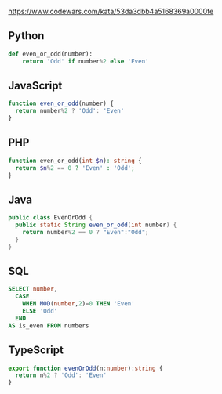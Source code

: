 https://www.codewars.com/kata/53da3dbb4a5168369a0000fe

## Python
```python
def even_or_odd(number):
    return 'Odd' if number%2 else 'Even'
```

## JavaScript
```js
function even_or_odd(number) {
  return number%2 ? 'Odd': 'Even'
}
```

## PHP
```php
function even_or_odd(int $n): string {
  return $n%2 == 0 ? 'Even' : 'Odd';
}
```

## Java
```java
public class EvenOrOdd {
  public static String even_or_odd(int number) {
    return number%2 == 0 ? "Even":"Odd";
  }
}
```

## SQL
```sql
SELECT number,
  CASE
    WHEN MOD(number,2)=0 THEN 'Even'
    ELSE 'Odd'
  END
AS is_even FROM numbers
```

## TypeScript
```ts
export function evenOrOdd(n:number):string {
  return n%2 ? 'Odd': 'Even'
}
```